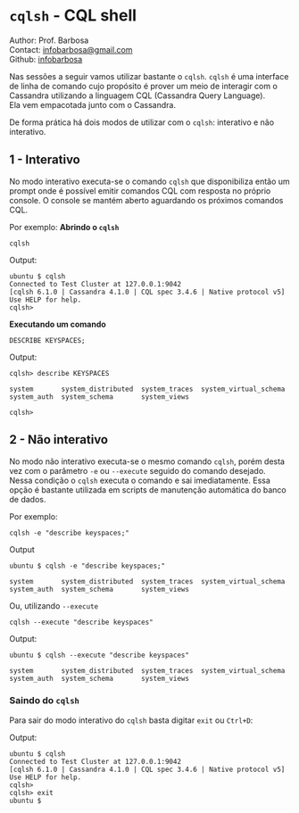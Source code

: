 # `cqlsh` - CQL shell
Author: Prof. Barbosa<br>
Contact: infobarbosa@gmail.com<br>
Github: [infobarbosa](https://github.com/infobarbosa)

Nas sessões a seguir vamos utilizar bastante o `cqlsh`.
`cqlsh` é uma interface de linha de comando cujo propósito é prover um meio de interagir com o Cassandra utilizando a linguagem CQL (Cassandra Query Language).<br>
Ela vem empacotada junto com o Cassandra.

De forma prática há dois modos de utilizar com o `cqlsh`: interativo e não interativo.

## 1 - Interativo
No modo interativo executa-se o comando `cqlsh` que disponibiliza então um prompt onde é possível emitir comandos CQL com resposta no próprio console.
O console se mantém aberto aguardando os próximos comandos CQL.

Por exemplo:
**Abrindo o `cqlsh`**
```
cqlsh
```

Output:
```
ubuntu $ cqlsh
Connected to Test Cluster at 127.0.0.1:9042
[cqlsh 6.1.0 | Cassandra 4.1.0 | CQL spec 3.4.6 | Native protocol v5]
Use HELP for help.
cqlsh> 
```

**Executando um comando**
```
DESCRIBE KEYSPACES;
```

Output:
```
cqlsh> describe KEYSPACES 

system       system_distributed  system_traces  system_virtual_schema
system_auth  system_schema       system_views 

cqlsh> 
``` 

## 2 - Não interativo
No modo não interativo executa-se o mesmo comando `cqlsh`, porém desta vez com o parâmetro `-e` ou `--execute` seguido do comando desejado.<br>
Nessa condição o `cqlsh` executa o comando e sai imediatamente.
Essa opção é bastante utilizada em scripts de manutenção automática do banco de dados.

Por exemplo:
```
cqlsh -e "describe keyspaces;"
```

Output
```
ubuntu $ cqlsh -e "describe keyspaces;"

system       system_distributed  system_traces  system_virtual_schema
system_auth  system_schema       system_views 
```

Ou, utilizando `--execute`
```
cqlsh --execute "describe keyspaces"
```

Output:
```
ubuntu $ cqlsh --execute "describe keyspaces"

system       system_distributed  system_traces  system_virtual_schema
system_auth  system_schema       system_views
```

### Saindo do `cqlsh`
Para sair do modo interativo do `cqlsh` basta digitar `exit` ou `Ctrl+D`:

Output:
```
ubuntu $ cqlsh
Connected to Test Cluster at 127.0.0.1:9042
[cqlsh 6.1.0 | Cassandra 4.1.0 | CQL spec 3.4.6 | Native protocol v5]
Use HELP for help.
cqlsh> 
cqlsh> exit
ubuntu $ 
```
